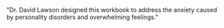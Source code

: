 
"Dr. David Lawson designed this workbook to address the anxiety caused by personality disorders and overwhelming feelings."
